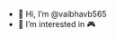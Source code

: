 - 👋 Hi, I’m @vaibhavb565
- 👀 I’m interested in 🎮

<!---
vaibhavb565/vaibhavb565 is a ✨ special ✨ repository because its `README.md` (this file) appears on your GitHub profile.
You can click the Preview link to take a look at your changes.
--->
